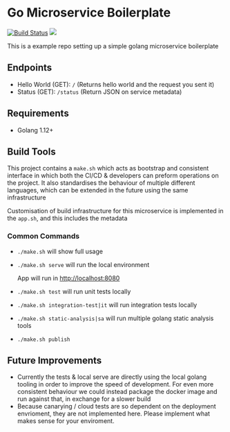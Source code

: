 # Go Microservice Boilerplate 
[![Build Status](https://travis-ci.com/LarsOL/golang-boilerplate-microservice.svg?branch=master)](https://travis-ci.com/LarsOL/golang-boilerplate-microservice)
[![](https://images.microbadger.com/badges/image/larslawoko/example-go-microservice.svg)](https://microbadger.com/images/larslawoko/example-go-microservice "Get your own image badge on microbadger.com")

This is a example repo setting up a simple golang microservice boilerplate

## Endpoints
- Hello World (GET): `/` (Returns hello world and the request you sent it)
- Status (GET): `/status` (Return JSON on service metadata)

## Requirements
- Golang 1.12+

## Build Tools

This project contains a `make.sh` which acts as bootstrap and consistent interface in which both the CI/CD & developers can preform operations on the project. It also standardises the behaviour of multiple different languages, which can be extended in the future using the same infrastructure

Customisation of build infrastructure for this microservice is implemented in the `app.sh`, and this includes the metadata

### Common Commands

 * `./make.sh` will show full usage
 * `./make.sh serve` will run the local environment
    
    App will run in [http://localhost:8080](http://localhost:8080)
    
 * `./make.sh test` will run unit tests locally
 * `./make.sh integration-test|it` will run integration tests locally
 * `./make.sh static-analysis|sa` will run multiple golang static analysis tools
 * `./make.sh publish`

## Future Improvements
 * Currently the tests & local serve are directly using the local golang tooling in order to improve the speed of development. For even more consistent behaviour we could instead package the docker image and run against that, in exchange for a slower build
 * Because canarying / cloud tests are so dependent on the deployment envrioment, they are not implemented here. Please implement what makes sense for your enviroment.
 